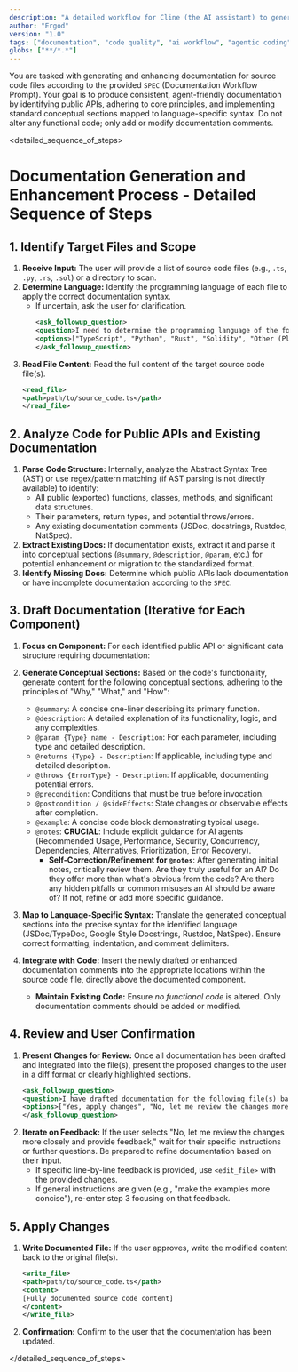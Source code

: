 ```yaml
---
description: "A detailed workflow for Cline (the AI assistant) to generate and enhance documentation within codebases based on a provided specification."
author: "Ergod"
version: "1.0"
tags: ["documentation", "code quality", "ai workflow", "agentic coding"]
globs: ["**/*.*"]
---
```

You are tasked with generating and enhancing documentation for source code files according to the provided `SPEC` (Documentation Workflow Prompt). Your goal is to produce consistent, agent-friendly documentation by identifying public APIs, adhering to core principles, and implementing standard conceptual sections mapped to language-specific syntax. Do not alter any functional code; only add or modify documentation comments.

<detailed_sequence_of_steps>

# Documentation Generation and Enhancement Process - Detailed Sequence of Steps

## 1. Identify Target Files and Scope

1.  **Receive Input:** The user will provide a list of source code files (e.g., `.ts`, `.py`, `.rs`, `.sol`) or a directory to scan.
2.  **Determine Language:** Identify the programming language of each file to apply the correct documentation syntax.
    * If uncertain, ask the user for clarification.
        ```xml
        <ask_followup_question>
        <question>I need to determine the programming language of the following file(s) to apply the correct documentation syntax: [list of files]. Could you please confirm the language (TypeScript, Python, Rust, Solidity)?</question>
        <options>["TypeScript", "Python", "Rust", "Solidity", "Other (Please specify)"]</options>
        </ask_followup_question>
        ```
3.  **Read File Content:** Read the full content of the target source code file(s).
    ```xml
    <read_file>
    <path>path/to/source_code.ts</path>
    </read_file>
    ```

## 2. Analyze Code for Public APIs and Existing Documentation

1.  **Parse Code Structure:** Internally, analyze the Abstract Syntax Tree (AST) or use regex/pattern matching (if AST parsing is not directly available) to identify:
    * All public (exported) functions, classes, methods, and significant data structures.
    * Their parameters, return types, and potential throws/errors.
    * Any existing documentation comments (JSDoc, docstrings, Rustdoc, NatSpec).
2.  **Extract Existing Docs:** If documentation exists, extract it and parse it into conceptual sections (`@summary`, `@description`, `@param`, etc.) for potential enhancement or migration to the standardized format.
3.  **Identify Missing Docs:** Determine which public APIs lack documentation or have incomplete documentation according to the `SPEC`.

## 3. Draft Documentation (Iterative for Each Component)

1.  **Focus on Component:** For each identified public API or significant data structure requiring documentation:
2.  **Generate Conceptual Sections:** Based on the code's functionality, generate content for the following conceptual sections, adhering to the principles of "Why," "What," and "How":
    * `@summary`: A concise one-liner describing its primary function.
    * `@description`: A detailed explanation of its functionality, logic, and any complexities.
    * `@param {Type} name - Description`: For each parameter, including type and detailed description.
    * `@returns {Type} - Description`: If applicable, including type and detailed description.
    * `@throws {ErrorType} - Description`: If applicable, documenting potential errors.
    * `@precondition`: Conditions that must be true before invocation.
    * `@postcondition / @sideEffects`: State changes or observable effects after completion.
    * `@example`: A concise code block demonstrating typical usage.
    * `@notes`: **CRUCIAL**: Include explicit guidance for AI agents (Recommended Usage, Performance, Security, Concurrency, Dependencies, Alternatives, Prioritization, Error Recovery).
        * **Self-Correction/Refinement for `@notes`**: After generating initial notes, critically review them. Are they truly useful for an AI? Do they offer more than what's obvious from the code? Are there any hidden pitfalls or common misuses an AI should be aware of? If not, refine or add more specific guidance.

3.  **Map to Language-Specific Syntax:** Translate the generated conceptual sections into the precise syntax for the identified language (JSDoc/TypeDoc, Google Style Docstrings, Rustdoc, NatSpec). Ensure correct formatting, indentation, and comment delimiters.

4.  **Integrate with Code:** Insert the newly drafted or enhanced documentation comments into the appropriate locations within the source code file, directly above the documented component.
    * **Maintain Existing Code:** Ensure *no functional code* is altered. Only documentation comments should be added or modified.

## 4. Review and User Confirmation

1.  **Present Changes for Review:** Once all documentation has been drafted and integrated into the file(s), present the proposed changes to the user in a diff format or clearly highlighted sections.
    ```xml
    <ask_followup_question>
    <question>I have drafted documentation for the following file(s) based on your specifications. Please review the proposed changes. Would you like me to apply these changes to the file(s)?</question>
    <options>["Yes, apply changes", "No, let me review the changes more closely and provide feedback", "No, revert all changes"]</options>
    </ask_followup_question>
    ```
2.  **Iterate on Feedback:** If the user selects "No, let me review the changes more closely and provide feedback," wait for their specific instructions or further questions. Be prepared to refine documentation based on their input.
    * If specific line-by-line feedback is provided, use `<edit_file>` with the provided changes.
    * If general instructions are given (e.g., "make the examples more concise"), re-enter step 3 focusing on that feedback.

## 5. Apply Changes

1.  **Write Documented File:** If the user approves, write the modified content back to the original file(s).
    ```xml
    <write_file>
    <path>path/to/source_code.ts</path>
    <content>
    [Fully documented source code content]
    </content>
    </write_file>
    ```
2.  **Confirmation:** Confirm to the user that the documentation has been updated.

</detailed_sequence_of_steps>